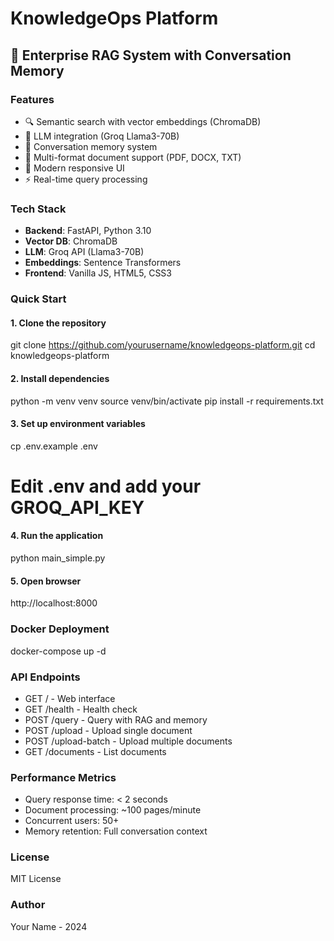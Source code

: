 # KnowledgeOps Platform

## 🚀 Enterprise RAG System with Conversation Memory

### Features
- 🔍 Semantic search with vector embeddings (ChromaDB)
- 🤖 LLM integration (Groq Llama3-70B)
- 💭 Conversation memory system
- 📄 Multi-format document support (PDF, DOCX, TXT)
- 🎨 Modern responsive UI
- ⚡ Real-time query processing

### Tech Stack
- **Backend**: FastAPI, Python 3.10
- **Vector DB**: ChromaDB
- **LLM**: Groq API (Llama3-70B)
- **Embeddings**: Sentence Transformers
- **Frontend**: Vanilla JS, HTML5, CSS3

### Quick Start

#### 1. Clone the repository
git clone https://github.com/yourusername/knowledgeops-platform.git
cd knowledgeops-platform

#### 2. Install dependencies
python -m venv venv
source venv/bin/activate
pip install -r requirements.txt

#### 3. Set up environment variables
cp .env.example .env
# Edit .env and add your GROQ_API_KEY

#### 4. Run the application
python main_simple.py

#### 5. Open browser
http://localhost:8000

### Docker Deployment
docker-compose up -d

### API Endpoints
- GET / - Web interface
- GET /health - Health check
- POST /query - Query with RAG and memory
- POST /upload - Upload single document
- POST /upload-batch - Upload multiple documents
- GET /documents - List documents

### Performance Metrics
- Query response time: < 2 seconds
- Document processing: ~100 pages/minute
- Concurrent users: 50+
- Memory retention: Full conversation context

### License
MIT License

### Author
Your Name - 2024
